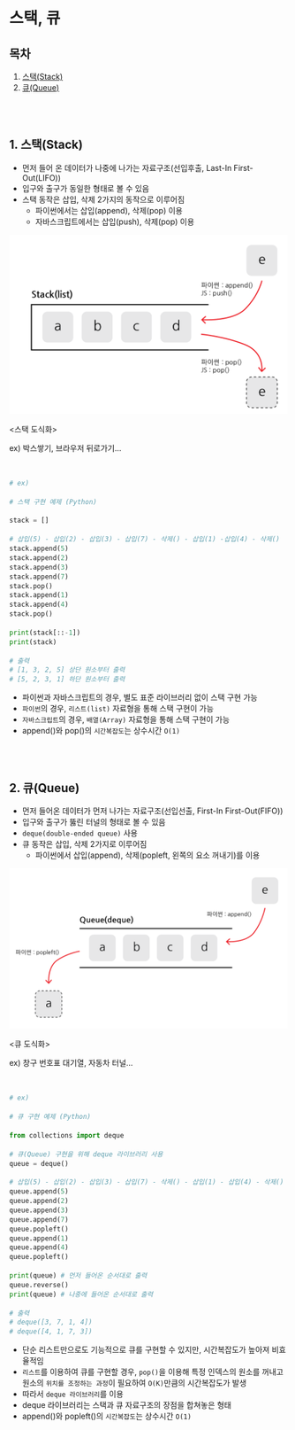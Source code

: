 # 스택, 큐

## 목차

1. [스택(Stack)](#1-스택stack)
2. [큐(Queue)](#2-큐queue)

<br>
<br>

## 1. 스택(Stack)

-   먼저 들어 온 데이터가 나중에 나가는 자료구조(선입후출, Last-In First-Out(LIFO))
-   입구와 출구가 동일한 형태로 볼 수 있음
-   스택 동작은 삽입, 삭제 2가지의 동작으로 이루어짐
    -   파이썬에서는 삽입(append), 삭제(pop) 이용
    -   자바스크립트에서는 삽입(push), 삭제(pop) 이용

![스택_도식화](../img/algorithm_stack.png)

<스택 도식화>

ex) 박스쌓기, 브라우저 뒤로가기...

<br>

```python
# ex)

# 스택 구현 예제 (Python)

stack = []

# 삽입(5) - 삽입(2) - 삽입(3) - 삽입(7) - 삭제() - 삽입(1) -삽입(4) - 삭제()
stack.append(5)
stack.append(2)
stack.append(3)
stack.append(7)
stack.pop()
stack.append(1)
stack.append(4)
stack.pop()

print(stack[::-1])
print(stack)

# 출력
# [1, 3, 2, 5] 상단 원소부터 출력
# [5, 2, 3, 1] 하단 원소부터 출력
```

-   파이썬과 자바스크립트의 경우, 별도 표준 라이브러리 없이 스택 구현 가능
-   `파이썬`의 경우, `리스트(list)` 자료형을 통해 스택 구현이 가능
-   `자바스크립트`의 경우, `배열(Array)` 자료형을 통해 스택 구현이 가능
-   append()와 pop()의 `시간복잡도`는 상수시간 `O(1)`

<br>
<br>

## 2. 큐(Queue)

-   먼저 들어온 데이터가 먼저 나가는 자료구조(선입선출, First-In First-Out(FIFO))
-   입구와 출구가 뚫린 터널의 형태로 볼 수 있음
-   `deque(double-ended queue)` 사용
-   큐 동작은 삽입, 삭제 2가지로 이루어짐
    -   파이썬에서 삽입(append), 삭제(popleft, 왼쪽의 요소 꺼내기)를 이용

![큐_도식화](../img/algorithm_queue.png)

<큐 도식화>

ex) 창구 번호표 대기열, 자동차 터널...

<br>

```python
# ex)

# 큐 구현 예제 (Python)

from collections import deque

# 큐(Queue) 구현을 위해 deque 라이브러리 사용
queue = deque()

# 삽입(5) - 삽입(2) - 삽입(3) - 삽입(7) - 삭제() - 삽입(1) - 삽입(4) - 삭제()
queue.append(5)
queue.append(2)
queue.append(3)
queue.append(7)
queue.popleft()
queue.append(1)
queue.append(4)
queue.popleft()

print(queue) # 먼저 들어온 순서대로 출력
queue.reverse()
print(queue) # 나중에 들어온 순서대로 출력

# 출력
# deque([3, 7, 1, 4])
# deque([4, 1, 7, 3])
```

-   단순 리스트만으로도 기능적으로 큐를 구현할 수 있지만, 시간복잡도가 높아져 비효율적임
-   `리스트`를 이용하여 큐를 구현할 경우, `pop()`을 이용해 특정 인덱스의 원소를 꺼내고 원소의 `위치를 조정하는 과정`이 필요하여 `O(K)`만큼의 시간복잡도가 발생
-   따라서 `deque 라이브러리`를 이용
-   deque 라이브러리는 스택과 큐 자료구조의 장점을 합쳐놓은 형태
-   append()와 popleft()의 `시간복잡도`는 상수시간 `O(1)`
